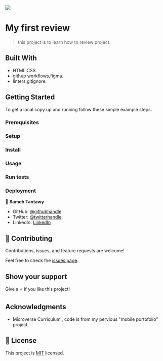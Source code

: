 ![](https://img.shields.io/badge/Microverse-blueviolet)

# My first review

> this project is to learn how to review project.

## Built With

- HTML,CSS.
- githup workflows,figma.
- linters,gitignore.

## Getting Started

To get a local copy up and running follow these simple example steps.

### Prerequisites

### Setup

### Install

### Usage

### Run tests

### Deployment

👤 **Sameh Tantawy**

- GitHub: [@githubhandle](https://github.com/sameh080081)
- Twitter: [@twitterhandle](https://twitter.com/sameh080081)
- LinkedIn: [LinkedIn](https://linkedin.com/in/sameh080081)

## 🤝 Contributing

Contributions, issues, and feature requests are welcome!

Feel free to check the [issues page](../../issues/).

## Show your support

Give a ⭐️ if you like this project!

## Acknowledgments

- Microverse Curriculum , code is from my pervious "mobile portofolio" project.

## 📝 License

This project is [MIT](./MIT.md) licensed.
